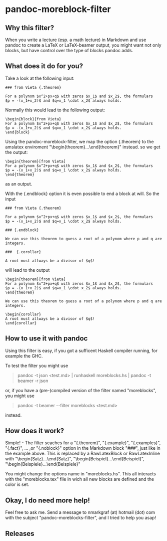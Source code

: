 # pandoc-moreblock-filter

## Why this filter?

When you write a lecture (esp. a math lecture) in Markdown and use pandoc to create a 
LaTeX or LaTeX-beamer output, you might want not only blocks, but have control over the 
type of blocks pandoc adds.

## What does it do for you?

Take a look at the following input:

    ### from Vieta {.theorem}
  
    For a polynom $x^2+px+q$ with zeros $x_1$ and $x_2$, the formulars 
    $p = -(x_1+x_2)$ and $q=x_1 \cdot x_2$ always holds.
  

Normally this would lead to the following output:

	\begin{block}{from Vieta}
	For a polynom $x^2+px+q$ with zeros $x_1$ and $x_2$, the formulars 
	$p = -(x_1+x_2)$ and $q=x_1 \cdot x_2$ always holds.
	\end{block}

Using the pandoc-moreblock-filter, we map the option {.theorem} to the amslatex enviroment
"\begin{theorem}...\end{theorem}" instead. so we get the output:

    \begin{theorem}[from Vieta]
    For a polynom $x^2+px+q$ with zeros $x_1$ and $x_2$, the formulars 
	$p = -(x_1+x_2)$ and $q=x_1 \cdot x_2$ always holds.
    \end{theorem}

as an output. 

With the {.endblock} option it is even possible to end a block at will.
So the input 

    ### from Vieta {.theorem}
  
    For a polynom $x^2+px+q$ with zeros $x_1$ and $x_2$, the formulars 
    $p = -(x_1+x_2)$ and $q=x_1 \cdot x_2$ always holds.
  
    ### {.endblock}
    
    We can use this theorem to guess a root of a polynom where p and q are integers. 
  
    ###  {.corollar}
  
    A root must allways be a divisor of $q$!

will lead to the output

    \begin{theorem}[from Vieta]
    For a polynom $x^2+px+q$ with zeros $x_1$ and $x_2$, the formulars 
    $p = -(x_1+x_2)$ and $q=x_1 \cdot x_2$ always holds.
    \end{theorem}

    We can use this theorem to guess a root of a polynom where p and q are integers. 
  
    \begin{corollar}
	A root must allways be a divisor of $q$!
    \end{corollar}
	
## How to use it with pandoc

Using this filter is easy, if you got a sufficent Haskell compiler running, for example 
the GHC. 

To test the filter you might use

> pandoc -t json <test.md> | runhaskell moreblocks.hs | pandoc -t beamer -r json

or, if you have a (pre-)compiled version of the filter named "moreblocks", you might use

> pandoc -t beamer --filter moreblocks <test.md>
 
instead.

## How does it work?

Simple! - The filter seaches for a "{.theorem}", "{.example}", "{.examples}", "{.fact}", 
... ,or "{.noblock}" option in the Markdown block "###", just like in the example above.
This is replaced by a RawLatexBlock or RawLatexInline with "\begin{Satz}...\end{Satz}",
"\begin{Beispiel}...\end{Beispiel}", "\begin{Beispiele}...\end{Beispiele}"

You might change the options name in "moreblocks.hs". This all interacts with the 
"moreblocks.tex" file in wich all new blocks are defined and the color is set. 

## Okay, I do need more help!

Feel free to ask me. Send a message to nmarkgraf (at) hotmail (dot) com with the 
subject "pandoc-moreblocks-filter", and I tried to help you asap!


## Releases

